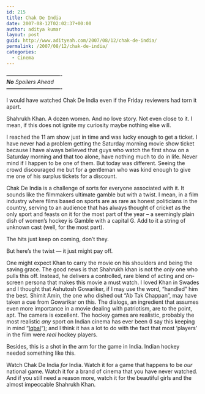 ```yaml
---
id: 215
title: Chak De India
date: 2007-08-12T02:02:37+00:00
author: aditya kumar
layout: post
guid: http://www.adityeah.com/2007/08/12/chak-de-india/
permalink: /2007/08/12/chak-de-india/
categories:
  - Cinema
---
```

**&#8212;&#8212;&#8212;&#8212;&#8212;&#8212;&#8212;&#8212;&#8212;&#8212;-**  
_**No** Spoilers Ahead_  
**&#8212;&#8212;&#8212;&#8212;&#8212;&#8212;&#8212;&#8212;&#8212;&#8212;-**  
  
I would have watched Chak De India even if the Friday reviewers had torn it apart.  
  
Shahrukh Khan. A dozen women. And no love story. Not even close to it. I mean, if this does not ignite my curiosity maybe nothing else will.  
  
I reached the 11 am show just in time and was lucky enough to get a ticket. I have never had a problem getting the Saturday morning movie show ticket because I have always believed that guys who watch the first show on a Saturday morning and that too alone, have nothing much to do in life. Never mind if I happen to be one of them. But today was different. Seeing the crowd discouraged me but for a gentleman who was kind enough to give me one of his surplus tickets for a discount.  
  
Chak De India is a challenge of sorts for everyone associated with it. It sounds like the filmmakers ultimate gamble but with a twist. I mean, in a film industry where films based on sports are as rare as honest politicians in the country, serving to an audience that has always thought of cricket as the only sport and feasts on it for the most part of the year &#8211; a seemingly plain dish of women&#8217;s hockey is Gamble with a capital G. Add to it a string of unknown cast (well, for the most part).  
  
The hits just keep on coming, don&#8217;t they.  
  
But here&#8217;s the twist &#8212; it just might pay off.  
  
One might expect Khan to carry the movie on his shoulders and being the saving grace. The good news is that Shahrukh khan is not the _only_ one who pulls this off. Instead, he delivers a controlled, rare blend of acting and on-screen persona that makes this movie a must watch. I loved Khan in Swades and I thought that Ashutosh Gowariker, if I may use the word, &#8220;handled&#8221; him the best. Shimit Amin, the one who dished out &#8220;Ab Tak Chappan&#8221;, may have taken a cue from Gowarikar on this. The dialogs, an ingredient that assumes even more importance in a movie dealing with patriotism, are to the point, apt. The camera is excellent. The hockey games are realistic, probably the most realistic _any_ sport on Indian cinema has ever been (I say this keeping in mind &#8220;[Iqbal](http://imdb.com/title/tt0453729/)&#8220;); and I think it has a lot to do with the fact that most &#8216;players&#8217; in the film were _real_ hockey players.  
  
Besides, this is a shot in the arm for the game in India. Indian hockey needed something like this.  
  
Watch Chak De India _for_ India. Watch it for a game that happens to be _our_ national game. Watch it for a brand of cinema that you have never watched. And if you still need a reason more, watch it for the beautiful girls and the almost impeccable Shahrukh Khan.